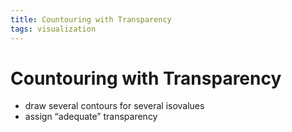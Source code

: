 ```yaml
---
title: Countouring with Transparency
tags: visualization
---
```


# Countouring with Transparency
- draw several contours for several isovalues
- assign “adequate” transparency















































